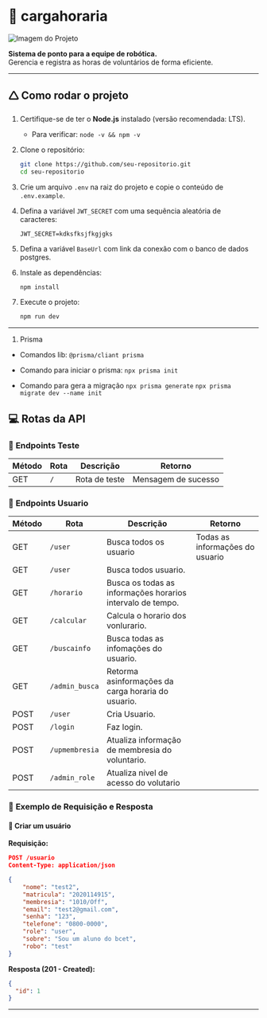 # 📅 cargahoraria

![Imagem do Projeto](https://github.com/LucianoSabino/rotaApiRas/blob/master/img/rasfoto.jpeg?raw=true)

**Sistema de ponto para a equipe de robótica.**  
Gerencia e registra as horas de voluntários de forma eficiente.

---

## 🛆 Como rodar o projeto

1. Certifique-se de ter o **Node.js** instalado (versão recomendada: LTS).
   - Para verificar: `node -v && npm -v`
2. Clone o repositório:
   ```bash
   git clone https://github.com/seu-repositorio.git
   cd seu-repositorio
   ```
3. Crie um arquivo `.env` na raiz do projeto e copie o conteúdo de `.env.example`.
4. Defina a variável `JWT_SECRET` com uma sequência aleatória de caracteres:

   ```env
   JWT_SECRET=kdksfksjfkgjgks
   ```

5. Defina a variável `BaseUrl` com link da conexão com o banco de dados postgres.

6. Instale as dependências:
   ```bash
   npm install
   ```
7. Execute o projeto:
   ```bash
   npm run dev
   ```

---

1. Prisma

- Comandos lib: `@prisma/cliant prisma`

- Comando para iniciar o prisma: `npx prisma init`

- Comando para gera a migração `npx prisma generate`
  `npx prisma migrate dev --name init`

## 💻 Rotas da API

### 🔹 **Endpoints Teste**

| Método | Rota | Descrição     | Retorno             |
| ------ | ---- | ------------- | ------------------- |
| GET    | `/`  | Rota de teste | Mensagem de sucesso |

### 🔹 **Endpoints Usuario**

| Método | Rota           | Descrição                                                  | Retorno                         |
| ------ | -------------- | ---------------------------------------------------------- | ------------------------------- |
| GET    | `/user`        | Busca todos os usuario                                     | Todas as informações do usuario |
| GET    | `/user`        | Busca todos usuario.                                       |
| GET    | `/horario`     | Busca os todas as informações horarios intervalo de tempo. |
| GET    | `/calcular`    | Calcula o horario dos vonlurario.                          |
| GET    | `/buscainfo`   | Busca todas as infomações do usuario.                      |
| GET    | `/admin_busca` | Retorma asinformações da carga horaria do usuario.         |
| POST   | `/user`        | Cria Usuario.                                              |
| POST   | `/login`       | Faz login.                                                 |
| POST   | `/upmembresia` | Atualiza informação de membresia do voluntario.            |
| POST   | `/admin_role`  | Atualiza nivel de acesso do volutario                      |

### 🔹 **Exemplo de Requisição e Resposta**

#### 📌 **Criar um usuário**

**Requisição:**

```json
POST /usuario
Content-Type: application/json

{
    "nome": "test2",
    "matricula": "2020114915",
    "membresia": "1010/Off",
    "email": "test2@gmail.com",
    "senha": "123",
    "telefone": "0800-0000",
    "role": "user",
    "sobre": "Sou um aluno do bcet",
    "robo": "test"
}
```

**Resposta (201 - Created):**

```json
{
  "id": 1
}
```

---
